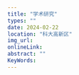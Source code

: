 ```yaml
---
title: "学术研究"
types: ""
date: 2024-02-22
location: "科大高新区"
img_url: 
onlineLink: 
abstract: ""
KeyWords:
---
```

